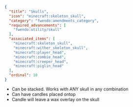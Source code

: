 ```json
{
  "title": "Skulls",
  "icon": "minecraft:skeleton_skull",
  "category": "fwendo:amendments_category",
  "required_advancements": [
    "fwendo:utility/skull"
  ],
  "associated_items": [
    "minecraft:skeleton_skull",
    "minecraft:wither_skeleton_skull",
    "minecraft:player_head",
    "minecraft:zombie_head",
    "minecraft:creeper_head",
    "minecraft:piglin_head"
  ],
  "ordinal": 10
}
```

- Can be stacked. Works with ANY skull in any combination
- Can have candles placed ontop
- Candle will leave a wax overlay on the skull